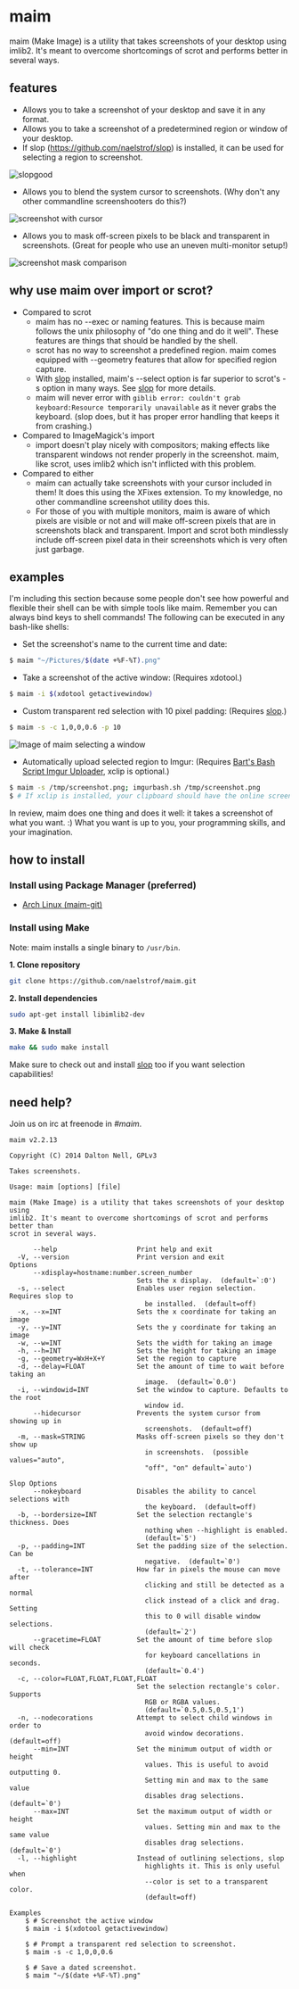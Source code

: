 maim
====

maim (Make Image) is a utility that takes screenshots of your desktop using imlib2. It's meant to overcome shortcomings of scrot and performs better in several ways.

features
--------
* Allows you to take a screenshot of your desktop and save it in any format.
* Allows you to take a screenshot of a predetermined region or window of your desktop.
* If slop (https://github.com/naelstrof/slop) is installed, it can be used for selecting a region to screenshot.

![slopgood](http://farmpolice.com/content/images/2014-10-14-12:14:51.png)
* Allows you to blend the system cursor to screenshots. (Why don't any other commandline screenshooters do this?)

![screenshot with cursor](http://farmpolice.com/content/images/wow.png)

* Allows you to mask off-screen pixels to be black and transparent in screenshots. (Great for people who use an uneven multi-monitor setup!)

![screenshot mask comparison](http://farmpolice.com/content/images/mask_compare2.png)

why use maim over import or scrot?
--------------------
* Compared to scrot
    - maim has no --exec or naming features. This is because maim follows the unix philosophy of "do one thing and do it well". These features are things that should be handled by the shell.
    - scrot has no way to screenshot a predefined region. maim comes equipped with --geometry features that allow for specified region capture.
    - With [slop](https://github.com/naelstrof/slop) installed, maim's --select option is far superior to scrot's -s option in many ways. See [slop](https://github.com/naelstrof/slop) for more details.
    - maim will never error with `giblib error: couldn't grab keyboard:Resource temporarily unavailable` as it never grabs the keyboard. (slop does, but it has proper error handling that keeps it from crashing.)
* Compared to ImageMagick's import
    - import doesn't play nicely with compositors; making effects like transparent windows not render properly in the screenshot. maim, like scrot, uses imlib2 which isn't inflicted with this problem.
* Compared to either
    - maim can actually take screenshots with your cursor included in them! It does this using the XFixes extension. To my knowledge, no other commandline screenshot utility does this.
    - For those of you with multiple monitors, maim is aware of which pixels are visible or not and will make off-screen pixels that are in screenshots black and transparent. Import and scrot both mindlessly include off-screen pixel data in their screenshots which is very often just garbage.

examples
-------------------
I'm including this section because some people don't see how powerful and flexible their shell can be with simple tools like maim. Remember you can always bind keys to shell commands!
The following can be executed in any bash-like shells:

* Set the screenshot's name to the current time and date:
```bash
$ maim "~/Pictures/$(date +%F-%T).png"
```

* Take a screenshot of the active window: (Requires xdotool.)
```bash
$ maim -i $(xdotool getactivewindow)
```

* Custom transparent red selection with 10 pixel padding: (Requires [slop](https://github.com/naelstrof/slop).)
```bash
$ maim -s -c 1,0,0,0.6 -p 10
```
![Image of maim selecting a window](http://farmpolice.com/content/images/window_selection.png)

* Automatically upload selected region to Imgur: (Requires [Bart's Bash Script Imgur Uploader](http://imgur.com/tools/imgurbash.sh), xclip is optional.)
```bash
$ maim -s /tmp/screenshot.png; imgurbash.sh /tmp/screenshot.png
$ # If xclip is installed, your clipboard should have the online screenshot's URL in it!
```

In review, maim does one thing and does it well: it takes a screenshot of what you want. :) What you want is up to you, your programming skills, and your imagination.

how to install
--------------

### Install using Package Manager (preferred)

* [Arch Linux (maim-git)](https://aur.archlinux.org/packages/maim-git/)


### Install using Make

Note: maim installs a single binary to `/usr/bin`.

**1. Clone repository**
```bash
git clone https://github.com/naelstrof/maim.git
```

**2. Install dependencies**
```bash
sudo apt-get install libimlib2-dev
```

**3. Make & Install**
```bash
make && sudo make install
```

Make sure to check out and install [slop](https://github.com/naelstrof/slop) too if you want selection capabilities!

need help?
-------------------
Join us on irc at freenode in *#maim*.

```text
maim v2.2.13

Copyright (C) 2014 Dalton Nell, GPLv3

Takes screenshots.

Usage: maim [options] [file]

maim (Make Image) is a utility that takes screenshots of your desktop using
imlib2. It's meant to overcome shortcomings of scrot and performs better than
scrot in several ways.

      --help                    Print help and exit
  -V, --version                 Print version and exit
Options
      --xdisplay=hostname:number.screen_number
                                Sets the x display.  (default=`:0')
  -s, --select                  Enables user region selection. Requires slop to
                                  be installed.  (default=off)
  -x, --x=INT                   Sets the x coordinate for taking an image
  -y, --y=INT                   Sets the y coordinate for taking an image
  -w, --w=INT                   Sets the width for taking an image
  -h, --h=INT                   Sets the height for taking an image
  -g, --geometry=WxH+X+Y        Set the region to capture
  -d, --delay=FLOAT             Set the amount of time to wait before taking an
                                  image.  (default=`0.0')
  -i, --windowid=INT            Set the window to capture. Defaults to the root
                                  window id.
      --hidecursor              Prevents the system cursor from showing up in
                                  screenshots.  (default=off)
  -m, --mask=STRING             Masks off-screen pixels so they don't show up
                                  in screenshots.  (possible values="auto",
                                  "off", "on" default=`auto')

Slop Options
      --nokeyboard              Disables the ability to cancel selections with
                                  the keyboard.  (default=off)
  -b, --bordersize=INT          Set the selection rectangle's thickness. Does
                                  nothing when --highlight is enabled.
                                  (default=`5')
  -p, --padding=INT             Set the padding size of the selection. Can be
                                  negative.  (default=`0')
  -t, --tolerance=INT           How far in pixels the mouse can move after
                                  clicking and still be detected as a normal
                                  click instead of a click and drag. Setting
                                  this to 0 will disable window selections.
                                  (default=`2')
      --gracetime=FLOAT         Set the amount of time before slop will check
                                  for keyboard cancellations in seconds.
                                  (default=`0.4')
  -c, --color=FLOAT,FLOAT,FLOAT,FLOAT
                                Set the selection rectangle's color. Supports
                                  RGB or RGBA values.
                                  (default=`0.5,0.5,0.5,1')
  -n, --nodecorations           Attempt to select child windows in order to
                                  avoid window decorations.  (default=off)
      --min=INT                 Set the minimum output of width or height
                                  values. This is useful to avoid outputting 0.
                                  Setting min and max to the same value
                                  disables drag selections.  (default=`0')
      --max=INT                 Set the maximum output of width or height
                                  values. Setting min and max to the same value
                                  disables drag selections.  (default=`0')
  -l, --highlight               Instead of outlining selections, slop
                                  highlights it. This is only useful when
                                  --color is set to a transparent color.
                                  (default=off)

Examples
    $ # Screenshot the active window
    $ maim -i $(xdotool getactivewindow)

    $ # Prompt a transparent red selection to screenshot.
    $ maim -s -c 1,0,0,0.6

    $ # Save a dated screenshot.
    $ maim "~/$(date +%F-%T).png"
```
